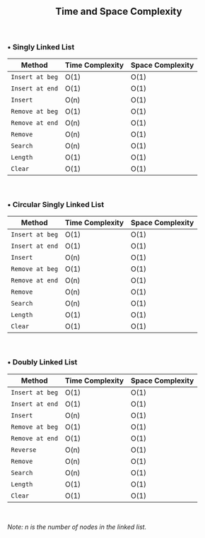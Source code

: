 <center>

## Time and Space Complexity

</center>

<br>

### • Singly Linked List 

| Method            | Time Complexity | Space Complexity |
| ----------------- | --------------- | ---------------- |
| `Insert at beg`   | O(1)            | O(1)             |
| `Insert at end`   | O(1)            | O(1)             |
| `Insert`          | O(n)            | O(1)             |
| `Remove at beg`   | O(1)            | O(1)             |
| `Remove at end`   | O(n)            | O(1)             |
| `Remove`          | O(n)            | O(1)             |
| `Search`          | O(n)            | O(1)             |
| `Length`          | O(1)            | O(1)             |
| `Clear`           | O(1)            | O(1)             |

<br>

### • Circular Singly Linked List
| Method            | Time Complexity | Space Complexity |
| ----------------- | --------------- | ---------------- |
| `Insert at beg`   | O(1)            | O(1)             |
| `Insert at end`   | O(1)            | O(1)             |
| `Insert`          | O(n)            | O(1)             |
| `Remove at beg`   | O(1)            | O(1)             |
| `Remove at end`   | O(n)            | O(1)             |
| `Remove`          | O(n)            | O(1)             |
| `Search`          | O(n)            | O(1)             |
| `Length`          | O(1)            | O(1)             |
| `Clear`           | O(1)            | O(1)             |

<br>

### • Doubly Linked List

| Method            | Time Complexity | Space Complexity |
| ----------------- | --------------- | ---------------- |
| `Insert at beg`   | O(1)            | O(1)             |
| `Insert at end`   | O(1)            | O(1)             |
| `Insert`          | O(n)            | O(1)             |
| `Remove at beg`   | O(1)            | O(1)             |
| `Remove at end`   | O(1)            | O(1)             |
| `Reverse`         | O(n)            | O(1)             |
| `Remove`          | O(n)            | O(1)             |
| `Search`          | O(n)            | O(1)             |
| `Length`          | O(1)            | O(1)             |
| `Clear`           | O(1)            | O(1)             |

<br>

*Note: n is the number of nodes in the linked list.*
